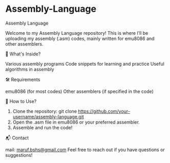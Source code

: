# Assembly-Language
Assembly Language 

Welcome to my Assembly Language repository! This is where I’ll be uploading my assembly (.asm) codes, mainly written for emu8086 and other assemblers.


📌 What's Inside?

Various assembly programs
Code snippets for learning and practice
Useful algorithms in assembly

🛠 Requirements

emu8086 (for most codes)
Other assemblers (if specified in the code)

📜 How to Use?

1. Clone the repository:
git clone https://github.com/your-username/assembly-language.git
2. Open the .asm file in emu8086 or your preferred assembler.
3. Assemble and run the code!


📬 Contact

mail: maruf.bshs@gmail.com
Feel free to reach out if you have questions or suggestions! 

